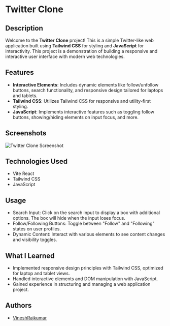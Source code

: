 # Twitter Clone

## Description
Welcome to the **Twitter Clone** project! This is a simple Twitter-like web application built using **Tailwind CSS** for styling and **JavaScript** for interactivity. This project is a demonstration of building a responsive and interactive user interface with modern web technologies.

## Features

- **Interactive Elements**: Includes dynamic elements like follow/unfollow buttons, search functionality, and responsive design tailored for laptops and tablets.
- **Tailwind CSS**: Utilizes Tailwind CSS for responsive and utility-first styling.
- **JavaScript**: Implements interactive features such as toggling follow buttons, showing/hiding elements on input focus, and more.

## Screenshots

![Twitter Clone Screenshot](Screenshot2024-07-19200759.png)



## Technologies Used

- Vite React
- Tailwind CSS
- JavaScript


## Usage

 - Search Input: Click on the search input to display a box with additional options. The box will hide when the input loses focus.
 - Follow/Following Buttons: Toggle between "Follow" and "Following" states on user profiles.
 - Dynamic Content: Interact with various elements to see content changes and visibility toggles.
 

## What I Learned

- Implemented responsive design principles with Tailwind CSS, optimized for laptop and tablet views.
- Handled interactive elements and DOM manipulation with JavaScript.
- Gained experience in structuring and managing a web application project.

## Authors

- [VineshRajkumar](https://github.com/VineshRajkumar)
